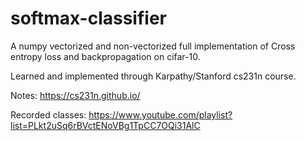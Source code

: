 # softmax-classifier
A numpy vectorized and non-vectorized full implementation of Cross entropy loss and backpropagation on cifar-10.

Learned and implemented through Karpathy/Stanford cs231n course.

Notes:  https://cs231n.github.io/

Recorded classes: https://www.youtube.com/playlist?list=PLkt2uSq6rBVctENoVBg1TpCC7OQi31AlC
